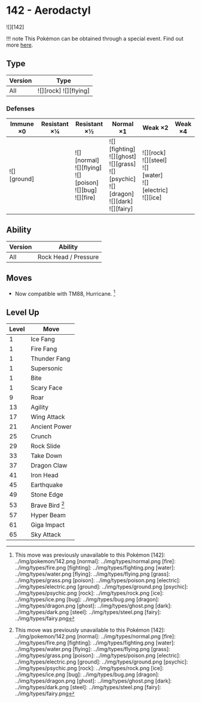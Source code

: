 # 142 - Aerodactyl
![][142]

!!! note
    This Pokémon can be obtained through a special event. Find out more [here](../../special_events/#fossil-pokemon).

## Type

Version | Type
---     | ---
All     | ![][rock]  ![][flying]

### Defenses

Immune ×0       | Resistant ×¼ | Resistant ×½                                                           | Normal ×1                                                                                               | Weak ×2                                                                | Weak ×4
---             | ---          | ---                                                                    | ---                                                                                                     | ---                                                                    | ---
![][ground]<br> | &nbsp;       | ![][normal]<br>![][flying]<br>![][poison]<br>![][bug]<br>![][fire]<br> | ![][fighting]<br>![][ghost]<br>![][grass]<br>![][psychic]<br>![][dragon]<br>![][dark]<br>![][fairy]<br> | ![][rock]<br>![][steel]<br>![][water]<br>![][electric]<br>![][ice]<br> | &nbsp;

## Ability

Version | Ability
---     | ---
All     | Rock Head / Pressure

## Moves

 - Now compatible with TM88, Hurricane. [^1]

## Level Up

Level | Move
---   | ---
1     | Ice Fang
1     | Fire Fang
1     | Thunder Fang
1     | Supersonic
1     | Bite
1     | Scary Face
9     | Roar
13    | Agility
17    | Wing Attack
21    | Ancient Power
25    | Crunch
29    | Rock Slide
33    | Take Down
37    | Dragon Claw
41    | Iron Head
45    | Earthquake
49    | Stone Edge
53    | Brave Bird [^1]
57    | Hyper Beam
61    | Giga Impact
65    | Sky Attack

[^1]: This move was previously unavailable to this Pokémon
[142]: ../img/pokemon/142.png
[normal]: ../img/types/normal.png
[fire]: ../img/types/fire.png
[fighting]: ../img/types/fighting.png
[water]: ../img/types/water.png
[flying]: ../img/types/flying.png
[grass]: ../img/types/grass.png
[poison]: ../img/types/poison.png
[electric]: ../img/types/electric.png
[ground]: ../img/types/ground.png
[psychic]: ../img/types/psychic.png
[rock]: ../img/types/rock.png
[ice]: ../img/types/ice.png
[bug]: ../img/types/bug.png
[dragon]: ../img/types/dragon.png
[ghost]: ../img/types/ghost.png
[dark]: ../img/types/dark.png
[steel]: ../img/types/steel.png
[fairy]: ../img/types/fairy.png
